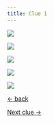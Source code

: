 ```yaml
---
title: Clue 1
---
```


<div class="gallery">

  ![](/images/miss.jpg)

  ![](/images/teas.jpg)

  ![](/images/s.png)

  ![](/images/cape.webp)

  ![](/images/room.jpg)
</div>

<div class="page-navigation">

  [← back](/)


  <a href="/2" class="clue-link">Next clue →</a>

</div>
